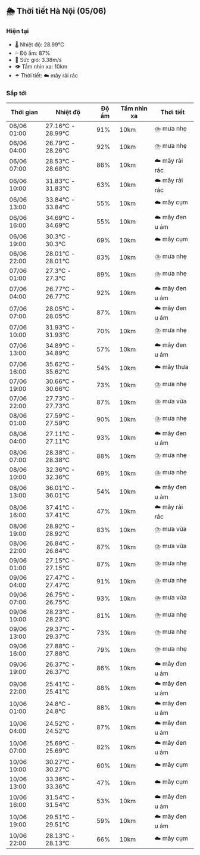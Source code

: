 ## 🌦️ Thời tiết Hà Nội (05/06)

### Hiện tại

- 🌡️ Nhiệt độ: 28.99℃
- 💦 Độ ẩm: 87%
- 💨 Sức gió: 3.38m/s
- 👁️ Tầm nhìn xa: 10km
- ☂️ Thời tiết: ☁️ mây rải rác

### Sắp tới

| Thời gian | Nhiệt độ | Độ ẩm | Tầm nhìn xa | Thời tiết |
| --- | --- | --- | --- | --- |
| 06/06 01:00 | 27.16℃ - 28.99℃ | 91% | 10km | ⛈️ mưa nhẹ |
| 06/06 04:00 | 26.79℃ - 28.26℃ | 92% | 10km | ⛈️ mưa nhẹ |
| 06/06 07:00 | 28.53℃ - 28.68℃ | 86% | 10km | ☁️ mây rải rác |
| 06/06 10:00 | 31.83℃ - 31.83℃ | 63% | 10km | ☁️ mây rải rác |
| 06/06 13:00 | 33.84℃ - 33.84℃ | 55% | 10km | ☁️ mây cụm |
| 06/06 16:00 | 34.69℃ - 34.69℃ | 55% | 10km | ☁️ mây đen u ám |
| 06/06 19:00 | 30.3℃ - 30.3℃ | 69% | 10km | ☁️ mây cụm |
| 06/06 22:00 | 28.01℃ - 28.01℃ | 83% | 10km | ⛈️ mưa nhẹ |
| 07/06 01:00 | 27.3℃ - 27.3℃ | 89% | 10km | ⛈️ mưa nhẹ |
| 07/06 04:00 | 26.77℃ - 26.77℃ | 92% | 10km | ☁️ mây đen u ám |
| 07/06 07:00 | 28.05℃ - 28.05℃ | 87% | 10km | ☁️ mây đen u ám |
| 07/06 10:00 | 31.93℃ - 31.93℃ | 70% | 10km | ⛈️ mưa nhẹ |
| 07/06 13:00 | 34.89℃ - 34.89℃ | 57% | 10km | ☁️ mây đen u ám |
| 07/06 16:00 | 35.62℃ - 35.62℃ | 54% | 10km | ☁️ mây thưa |
| 07/06 19:00 | 30.66℃ - 30.66℃ | 73% | 10km | ⛈️ mưa nhẹ |
| 07/06 22:00 | 27.73℃ - 27.73℃ | 87% | 10km | ⛈️ mưa vừa |
| 08/06 01:00 | 27.59℃ - 27.59℃ | 90% | 10km | ⛈️ mưa nhẹ |
| 08/06 04:00 | 27.11℃ - 27.11℃ | 93% | 10km | ☁️ mây đen u ám |
| 08/06 07:00 | 28.38℃ - 28.38℃ | 88% | 10km | ⛈️ mưa nhẹ |
| 08/06 10:00 | 32.36℃ - 32.36℃ | 69% | 10km | ⛈️ mưa nhẹ |
| 08/06 13:00 | 36.01℃ - 36.01℃ | 54% | 10km | ☁️ mây đen u ám |
| 08/06 16:00 | 37.41℃ - 37.41℃ | 47% | 10km | ☁️ mây rải rác |
| 08/06 19:00 | 28.92℃ - 28.92℃ | 83% | 10km | ⛈️ mưa vừa |
| 08/06 22:00 | 26.84℃ - 26.84℃ | 87% | 10km | ⛈️ mưa vừa |
| 09/06 01:00 | 27.15℃ - 27.15℃ | 87% | 10km | ⛈️ mưa nhẹ |
| 09/06 04:00 | 27.47℃ - 27.47℃ | 91% | 10km | ⛈️ mưa nhẹ |
| 09/06 07:00 | 26.75℃ - 26.75℃ | 93% | 10km | ⛈️ mưa vừa |
| 09/06 10:00 | 28.23℃ - 28.23℃ | 81% | 10km | ⛈️ mưa nhẹ |
| 09/06 13:00 | 29.37℃ - 29.37℃ | 73% | 10km | ⛈️ mưa nhẹ |
| 09/06 16:00 | 27.88℃ - 27.88℃ | 79% | 10km | ⛈️ mưa nhẹ |
| 09/06 19:00 | 26.37℃ - 26.37℃ | 86% | 10km | ☁️ mây đen u ám |
| 09/06 22:00 | 25.41℃ - 25.41℃ | 88% | 10km | ☁️ mây đen u ám |
| 10/06 01:00 | 24.8℃ - 24.8℃ | 88% | 10km | ☁️ mây đen u ám |
| 10/06 04:00 | 24.52℃ - 24.52℃ | 87% | 10km | ☁️ mây đen u ám |
| 10/06 07:00 | 25.69℃ - 25.69℃ | 82% | 10km | ☁️ mây đen u ám |
| 10/06 10:00 | 30.27℃ - 30.27℃ | 60% | 10km | ☁️ mây cụm |
| 10/06 13:00 | 33.36℃ - 33.36℃ | 47% | 10km | ☁️ mây cụm |
| 10/06 16:00 | 31.54℃ - 31.54℃ | 53% | 10km | ☁️ mây đen u ám |
| 10/06 19:00 | 29.51℃ - 29.51℃ | 59% | 10km | ☁️ mây đen u ám |
| 10/06 22:00 | 28.13℃ - 28.13℃ | 66% | 10km | ☁️ mây cụm |
